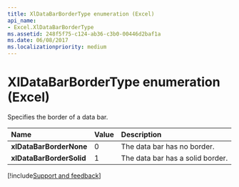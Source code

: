 ```yaml
---
title: XlDataBarBorderType enumeration (Excel)
api_name:
- Excel.XlDataBarBorderType
ms.assetid: 248f5f75-c124-ab36-c3b0-00446d2baf1a
ms.date: 06/08/2017
ms.localizationpriority: medium
---
```



# XlDataBarBorderType enumeration (Excel)

Specifies the border of a data bar.



|Name|Value|Description|
|:-----|:-----|:-----|
| **xlDataBarBorderNone**|0|The data bar has no border.|
| **xlDataBarBorderSolid**|1|The data bar has a solid border.|

[!include[Support and feedback](~/includes/feedback-boilerplate.md)]